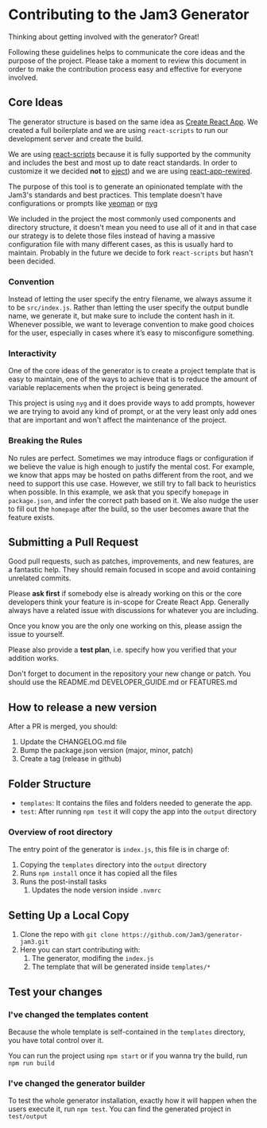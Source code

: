 # Contributing to the Jam3 Generator

Thinking about getting involved with the generator? Great!

Following these guidelines helps to communicate the core ideas and the purpose of the project. Please take a moment to review this document in order to make the contribution process easy and effective for everyone involved.

## Core Ideas

The generator structure is based on the same idea as [Create React App](https://github.com/facebook/create-react-app). We created a full boilerplate and we are using `react-scripts` to run our development server and create the build.

We are using [react-scripts](https://github.com/facebook/create-react-app/tree/next/packages/react-scripts) because it is fully supported by the community and includes the best and most up to date react standards. In order to customize it we decided **not** to [eject](https://github.com/facebook/create-react-app/blob/master/packages/react-scripts/template/README.md#npm-run-eject)) and we are using [react-app-rewired](https://github.com/timarney/react-app-rewired).

The purpose of this tool is to generate an opinionated template with the Jam3's standards and best practices. This template doesn't have configurations or prompts like [yeoman](http://yeoman.io/) or [nyg](https://www.npmjs.com/package/nyg)

We included in the project the most commonly used components and directory structure, it doesn't mean you need to use all of it and in that case our strategy is to delete those files instead of having a massive configuration file with many different cases, as this is usually hard to maintain. Probably in the future we decide to fork `react-scripts` but hasn't been decided.

### Convention

Instead of letting the user specify the entry filename, we always assume it to be `src/index.js`. Rather than letting the user specify the output bundle name, we generate it, but make sure to include the content hash in it. Whenever possible, we want to leverage convention to make good choices for the user, especially in cases where it’s easy to misconfigure something.

### Interactivity

One of the core ideas of the generator is to create a project template that is easy to maintain, one of the ways to achieve that is to reduce the amount of variable replacements when the project is being generated.

This project is using `nyg` and it does provide ways to add prompts, however we are trying to avoid any kind of prompt, or at the very least only add ones that are important and won't affect the maintenance of the project.

### Breaking the Rules

No rules are perfect. Sometimes we may introduce flags or configuration if we believe the value is high enough to justify the mental cost. For example, we know that apps may be hosted on paths different from the root, and we need to support this use case. However, we still try to fall back to heuristics when possible. In this example, we ask that you specify `homepage` in `package.json`, and infer the correct path based on it. We also nudge the user to fill out the `homepage` after the build, so the user becomes aware that the feature exists.

## Submitting a Pull Request

Good pull requests, such as patches, improvements, and new features, are a fantastic help. They should remain focused in scope and avoid containing unrelated commits.

Please **ask first** if somebody else is already working on this or the core developers think your feature is in-scope for Create React App. Generally always have a related issue with discussions for whatever you are including.

Once you know you are the only one working on this, please assign the issue to yourself.

Please also provide a **test plan**, i.e. specify how you verified that your addition works.

Don't forget to document in the repository your new change or patch. You should use the README.md DEVELOPER_GUIDE.md or FEATURES.md

## How to release a new version

After a PR is merged, you should:

1.  Update the CHANGELOG.md file
2.  Bump the package.json version (major, minor, patch)
3.  Create a tag (release in github)

## Folder Structure

* `templates`: It contains the files and folders needed to generate the app.
* `test`: After running `npm test` it will copy the app into the `output` directory

### Overview of root directory

The entry point of the generator is `index.js`, this file is in charge of:

1.  Copying the `templates` directory into the `output` directory
2.  Runs `npm install` once it has copied all the files
3.  Runs the post-install tasks
    1.  Updates the node version inside `.nvmrc`

## Setting Up a Local Copy

1.  Clone the repo with `git clone https://github.com/Jam3/generator-jam3.git`
2.  Here you can start contributing with:
    1.  The generator, modifing the `index.js`
    2.  The template that will be generated inside `templates/*`

## Test your changes

### I've changed the templates content

Because the whole template is self-contained in the `templates` directory, you have total control over it.

You can run the project using `npm start` or if you wanna try the build, run `npm run build`

### I've changed the generator builder

To test the whole generator installation, exactly how it will happen when the users execute it, run `npm test`. You can find the generated project in `test/output`

